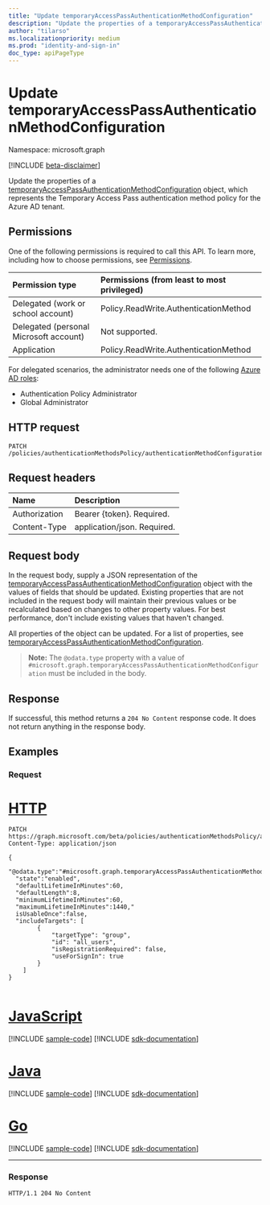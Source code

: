 ```yaml
---
title: "Update temporaryAccessPassAuthenticationMethodConfiguration"
description: "Update the properties of a temporaryAccessPassAuthenticationMethodConfiguration object."
author: "tilarso"
ms.localizationpriority: medium
ms.prod: "identity-and-sign-in"
doc_type: apiPageType
---
```


# Update temporaryAccessPassAuthenticationMethodConfiguration
Namespace: microsoft.graph

[!INCLUDE [beta-disclaimer](../../includes/beta-disclaimer.md)]

Update the properties of a [temporaryAccessPassAuthenticationMethodConfiguration](../resources/temporaryaccesspassauthenticationmethodconfiguration.md) object,  which represents the Temporary Access Pass authentication method policy for the Azure AD tenant.

## Permissions
One of the following permissions is required to call this API. To learn more, including how to choose permissions, see [Permissions](/graph/permissions-reference).

|Permission type|Permissions (from least to most privileged)|
|:---|:---|
|Delegated (work or school account)|Policy.ReadWrite.AuthenticationMethod|
|Delegated (personal Microsoft account)|Not supported.|
|Application|Policy.ReadWrite.AuthenticationMethod|

For delegated scenarios, the administrator needs one of the following [Azure AD roles](/azure/active-directory/users-groups-roles/directory-assign-admin-roles#available-roles):

* Authentication Policy Administrator
* Global Administrator


## HTTP request

<!-- {
  "blockType": "ignored"
}
-->
``` http
PATCH /policies/authenticationMethodsPolicy/authenticationMethodConfigurations/TemporaryAccessPass
```

## Request headers
|Name|Description|
|:---|:---|
|Authorization|Bearer {token}. Required.|
|Content-Type|application/json. Required.|

## Request body
In the request body, supply a JSON representation of the [temporaryAccessPassAuthenticationMethodConfiguration](../resources/temporaryaccesspassauthenticationmethodconfiguration.md) object with the values of fields that should be updated. Existing properties that are not included in the request body will maintain their previous values or be recalculated based on changes to other property values. For best performance, don't include existing values that haven't changed.

All properties of the object can be updated. For a list of properties, see [temporaryAccessPassAuthenticationMethodConfiguration](../resources/temporaryaccesspassauthenticationmethodconfiguration.md).

>**Note:** The `@odata.type` property with a value of `#microsoft.graph.temporaryAccessPassAuthenticationMethodConfiguration` must be included in the body.

## Response

If successful, this method returns a `204 No Content` response code. It does not return anything in the response body.

## Examples

### Request

# [HTTP](#tab/http)
<!-- {
  "blockType": "request",
  "name": "update_temporaryaccesspassauthenticationmethodconfiguration"
}
-->
``` http
PATCH https://graph.microsoft.com/beta/policies/authenticationMethodsPolicy/authenticationMethodConfigurations/TemporaryAccessPass
Content-Type: application/json

{
  "@odata.type":"#microsoft.graph.temporaryAccessPassAuthenticationMethodConfiguration",
  "state":"enabled",
  "defaultLifetimeInMinutes":60,
  "defaultLength":8,
  "minimumLifetimeInMinutes":60,
  "maximumLifetimeInMinutes":1440,"
  isUsableOnce":false,
  "includeTargets": [
        {
            "targetType": "group",
            "id": "all_users",
            "isRegistrationRequired": false,
            "useForSignIn": true
        }
    ]
}


```

# [JavaScript](#tab/javascript)
[!INCLUDE [sample-code](../includes/snippets/javascript/update-temporaryaccesspassauthenticationmethodconfiguration-javascript-snippets.md)]
[!INCLUDE [sdk-documentation](../includes/snippets/snippets-sdk-documentation-link.md)]

# [Java](#tab/java)
[!INCLUDE [sample-code](../includes/snippets/java/update-temporaryaccesspassauthenticationmethodconfiguration-java-snippets.md)]
[!INCLUDE [sdk-documentation](../includes/snippets/snippets-sdk-documentation-link.md)]

# [Go](#tab/go)
[!INCLUDE [sample-code](../includes/snippets/go/update-temporaryaccesspassauthenticationmethodconfiguration-go-snippets.md)]
[!INCLUDE [sdk-documentation](../includes/snippets/snippets-sdk-documentation-link.md)]

---


### Response
<!-- {
  "blockType": "response",
  "truncated": true
}
-->
``` http
HTTP/1.1 204 No Content
```
